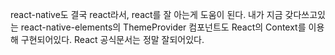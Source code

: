 react-native도 결국 react라서, react를 잘 아는게 도움이 된다.
내가 지금 갖다쓰고있는 react-native-elements의 ThemeProvider 컴포넌트도 React의 Context를 이용해 구현되어있다.
React 공식문서는 정말 잘되어있다.
<!--stackedit_data:
eyJoaXN0b3J5IjpbMTg5MDM4OTE0NCwtMTY3OTY3OTI4MV19
-->